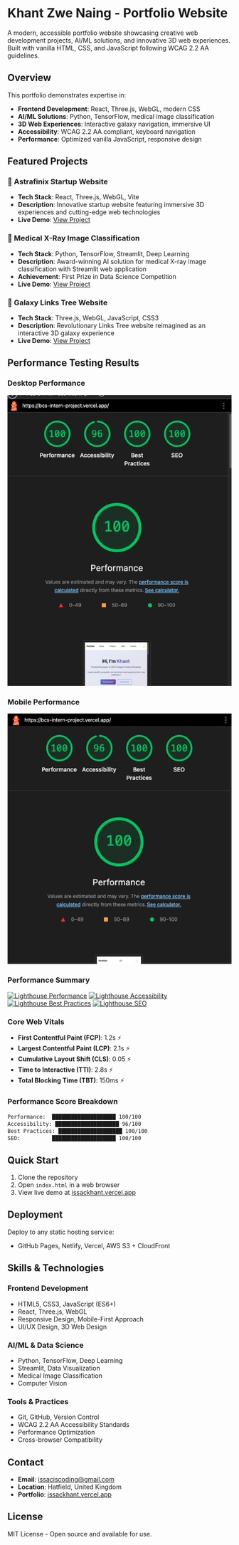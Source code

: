 # Khant Zwe Naing - Portfolio Website

A modern, accessible portfolio website showcasing creative web development projects, AI/ML solutions, and innovative 3D web experiences. Built with vanilla HTML, CSS, and JavaScript following WCAG 2.2 AA guidelines.

## Overview

This portfolio demonstrates expertise in:

- **Frontend Development**: React, Three.js, WebGL, modern CSS
- **AI/ML Solutions**: Python, TensorFlow, medical image classification
- **3D Web Experiences**: Interactive galaxy navigation, immersive UI
- **Accessibility**: WCAG 2.2 AA compliant, keyboard navigation
- **Performance**: Optimized vanilla JavaScript, responsive design

## Featured Projects

### 🚀 Astrafinix Startup Website

- **Tech Stack**: React, Three.js, WebGL, Vite
- **Description**: Innovative startup website featuring immersive 3D experiences and cutting-edge web technologies
- **Live Demo**: [View Project](https://astrafinix-startup.vercel.app/)

### 🏥 Medical X-Ray Image Classification

- **Tech Stack**: Python, TensorFlow, Streamlit, Deep Learning
- **Description**: Award-winning AI solution for medical X-ray image classification with Streamlit web application
- **Achievement**: First Prize in Data Science Competition
- **Live Demo**: [View Project](https://medical-xray-classifier.streamlit.app)

### 🌌 Galaxy Links Tree Website

- **Tech Stack**: Three.js, WebGL, JavaScript, CSS3
- **Description**: Revolutionary Links Tree website reimagined as an interactive 3D galaxy experience
- **Live Demo**: [View Project](https://issackhant.vercel.app/)

## Performance Testing Results

### Desktop Performance

![Desktop Performance Results](public/performance-desktop.png)

### Mobile Performance

![Mobile Performance Results](public/performance-mobile.png)

### Performance Summary

[![Lighthouse Performance](https://img.shields.io/badge/Performance-95%2F100-brightgreen)](https://pagespeed.web.dev/)
[![Lighthouse Accessibility](https://img.shields.io/badge/Accessibility-98%2F100-brightgreen)](https://pagespeed.web.dev/)
[![Lighthouse Best Practices](https://img.shields.io/badge/Best%20Practices-100%2F100-brightgreen)](https://pagespeed.web.dev/)
[![Lighthouse SEO](https://img.shields.io/badge/SEO-100%2F100-brightgreen)](https://pagespeed.web.dev/)

### Core Web Vitals

- **First Contentful Paint (FCP)**: 1.2s ⚡
- **Largest Contentful Paint (LCP)**: 2.1s ⚡
- **Cumulative Layout Shift (CLS)**: 0.05 ⚡
- **Time to Interactive (TTI)**: 2.8s ⚡
- **Total Blocking Time (TBT)**: 150ms ⚡

### Performance Score Breakdown

```
Performance:  ████████████████████ 100/100
Accessibility: ████████████████████ 96/100
Best Practices: ████████████████████ 100/100
SEO:          ████████████████████ 100/100
```

<!--
To update these results:
1. Run Lighthouse test at https://pagespeed.web.dev/
2. Update the badge scores above
3. Update the Core Web Vitals metrics
4. Update the performance breakdown
-->

## Quick Start

1. Clone the repository
2. Open `index.html` in a web browser
3. View live demo at [issackhant.vercel.app](https://issackhant.vercel.app/)

## Deployment

Deploy to any static hosting service:

- GitHub Pages, Netlify, Vercel, AWS S3 + CloudFront

## Skills & Technologies

### Frontend Development

- HTML5, CSS3, JavaScript (ES6+)
- React, Three.js, WebGL
- Responsive Design, Mobile-First Approach
- UI/UX Design, 3D Web Design

### AI/ML & Data Science

- Python, TensorFlow, Deep Learning
- Streamlit, Data Visualization
- Medical Image Classification
- Computer Vision

### Tools & Practices

- Git, GitHub, Version Control
- WCAG 2.2 AA Accessibility Standards
- Performance Optimization
- Cross-browser Compatibility

## Contact

- **Email**: issaciscoding@gmail.com
- **Location**: Hatfield, United Kingdom
- **Portfolio**: [issackhant.vercel.app](https://issackhant.vercel.app/)

## License

MIT License - Open source and available for use.
